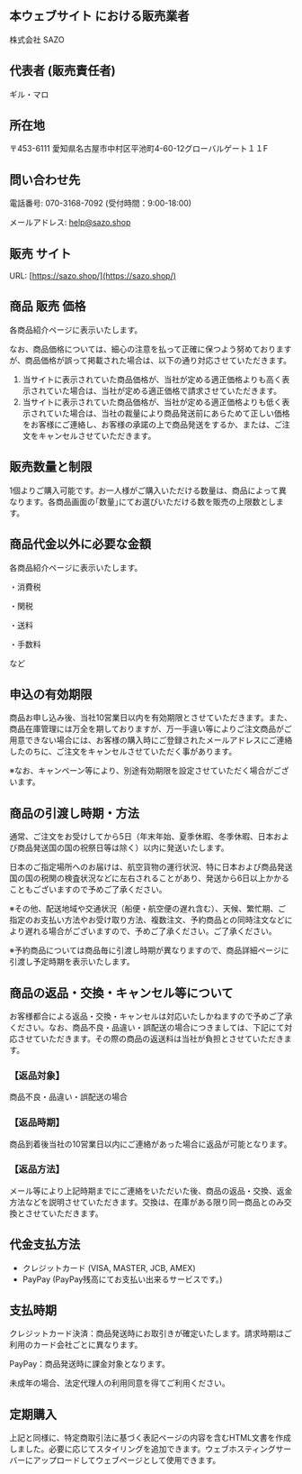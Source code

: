  

本ウェブサイト における販売業者
----------------

株式会社 SAZO

代表者 (販売責任者)
-----------

ギル・マロ

所在地
---

〒453-6111 愛知県名古屋市中村区平池町4-60-12グローバルゲート１１F

問い合わせ先
------

電話番号: 070-3168-7092 (受付時間：9:00-18:00)

メールアドレス: [help@sazo.shop](mailto:help@sazo.shop)

販売 サイト
------

URL: [https://sazo.shop/](https://sazo.shop/)

商品 販売 価格
--------

各商品紹介ページに表示いたします。

なお、商品価格については、細心の注意を払って正確に保つよう努めておりますが、商品価格が誤って掲載された場合は、以下の通り対応させていただきます。

1.  当サイトに表示されていた商品価格が、当社が定める適正価格よりも高く表示されていた場合は、当社が定める適正価格で請求させていただきます。
2.  当サイトに表示されていた商品価格が、当社が定める適正価格よりも低く表示されていた場合は、当社の裁量により商品発送前にあらためて正しい価格をお客様にご連絡し、お客様の承諾の上で商品発送をするか、または、ご注文をキャンセルさせていただきます。

販売数量と制限
-------

1個よりご購入可能です。お一人様がご購入いただける数量は、商品によって異なります。各商品画面の｢数量｣にてお選びいただける数を販売の上限数とします。

商品代金以外に必要な金額
------------

各商品紹介ページに表示いたします。

・消費税

・関税

・送料

・手数料

など

申込の有効期限
-------

商品お申し込み後、当社10営業日以内を有効期限とさせていただきます。また、商品在庫管理には万全を期しておりますが、万一手違い等によりご注文商品がご用意できない場合には、お客様の購入時にご登録されたメールアドレスにご連絡したのちに、ご注文をキャンセルさせていただく事があります。

※なお、キャンペーン等により、別途有効期限を設定させていただく場合がございます。

商品の引渡し時期・方法
-----------

通常、ご注文をお受けしてから5日（年末年始、夏季休暇、冬季休暇、日本および商品発送国の国の祝祭日等は除く）以内に発送いたします。

日本のご指定場所へのお届けは、航空貨物の運行状況、特に日本および商品発送国の国の税関の検査状況などに左右されることがあり、発送から6日以上かかることもございますので予めご了承ください。

※その他、配送地域や交通状況（船便・航空便の遅れ含む）、天候、繁忙期、ご指定のお支払い方法やお受け取り方法、複数注文、予約商品との同時注文などにより遅れる場合がございますので、予めご了承ください。ご了承ください。

※予約商品については商品毎に引渡し時期が異なりますので、商品詳細ページに引渡し予定時期を表示いたします。

商品の返品・交換・キャンセル等について
-------------------

お客様都合による返品・交換・キャンセルは対応いたしかねますので予めご了承ください。なお、商品不良・品違い・誤配送の場合につきましては、下記にて対応させていただきます。その際の商品の返送料は当社が負担とさせていただきます。

### 【返品対象】

商品不良・品違い・誤配送の場合

### 【返品時期】

商品到着後当社の10営業日以内にご連絡があった場合に返品が可能となります。

### 【返品方法】

メール等により上記時期までにご連絡をいただいた後、商品の返品・交換、返金方法などを説明させていただきます。交換は、在庫がある限り同一商品とのみ交換とさせていただきます。

代金支払方法
------

*   クレジットカード (VISA, MASTER, JCB, AMEX)
*   PayPay (PayPay残高にてお支払い出来るサービスです。)

支払時期
----

クレジットカード決済：商品発送時にお取引きが確定いたします。請求時期はご利用のカード会社ごとに異なります。

PayPay：商品発送時に課金対象となります。

未成年の場合、法定代理人の利用同意を得てご利用ください。

定期購入
----

上記と同様に、特定商取引法に基づく表記ページの内容を含むHTML文書を作成しました。必要に応じてスタイリングを追加できます。ウェブホスティングサーバーにアップロードしてウェブページとして使用できます。

